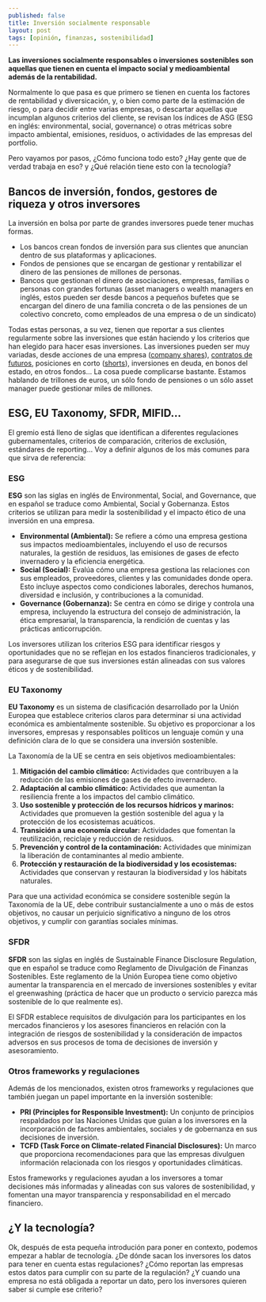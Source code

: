 ```yaml
---
published: false
title: Inversión socialmente responsable
layout: post
tags: [opinión, finanzas, sostenibilidad]
---
```


**Las inversiones socialmente responsables o inversiones sostenibles son aquellas que tienen en cuenta el impacto social y medioambiental además de la rentabilidad.**

Normalmente lo que pasa es que primero se tienen en cuenta los factores de rentabilidad y diversicación, y, o bien como parte de la estimación de riesgo, o para decidir entre varias empresas, o descartar aquellas que incumplan algunos criterios del cliente, se revisan los índices de ASG (ESG en inglés: environmental, social, governance) o otras métricas sobre impacto ambiental, emisiones, residuos, o actividades de las empresas del portfolio.

Pero vayamos por pasos, ¿Cómo funciona todo esto? ¿Hay gente que de verdad trabaja en eso? y ¿Qué relación tiene esto con la tecnología?

## Bancos de inversión, fondos, gestores de riqueza y otros inversores

La inversión en bolsa por parte de grandes inversores puede tener muchas formas.

- Los bancos crean fondos de inversión para sus clientes que anuncian dentro de sus plataformas y aplicaciones.
- Fondos de pensiones que se encargan de gestionar y rentabilizar el dinero de las pensiones de millones de personas.
- Bancos que gestionan el dinero de asociaciones, empresas, familias o personas con grandes fortunas (asset managers o wealth managers en inglés, estos pueden ser desde bancos a pequeños bufetes que se encargan del dinero de una familia concreta o de las pensiones de un colectivo concreto, como empleados de una empresa o de un sindicato)

Todas estas personas, a su vez, tienen que reportar a sus clientes regularmente sobre las inversiones que están haciendo y los criterios que han elegido para hacer esas inversiones. Las inversiones pueden ser muy variadas, desde acciones de una empresa ([company shares](https://en.wikipedia.org/wiki/Stock)), [contratos de futuros](https://en.wikipedia.org/wiki/Futures_contract), posiciones en corto ([shorts](<https://en.wikipedia.org/wiki/Short_(finance)>)), inversiones en deuda, en bonos del estado, en otros fondos... La cosa puede complicarse bastante. Estamos hablando de trillones de euros, un sólo fondo de pensiones o un sólo asset manager puede gestionar miles de millones.

## ESG, EU Taxonomy, SFDR, MIFID...

El gremio está lleno de siglas que identifican a diferentes regulaciones gubernamentales, criterios de comparación, criterios de exclusión, estándares de reporting... Voy a definir algunos de los más comunes para que sirva de referencia:

### ESG

**ESG** son las siglas en inglés de Environmental, Social, and Governance, que en español se traduce como Ambiental, Social y Gobernanza. Estos criterios se utilizan para medir la sostenibilidad y el impacto ético de una inversión en una empresa.

- **Environmental (Ambiental):** Se refiere a cómo una empresa gestiona sus impactos medioambientales, incluyendo el uso de recursos naturales, la gestión de residuos, las emisiones de gases de efecto invernadero y la eficiencia energética.
- **Social (Social):** Evalúa cómo una empresa gestiona las relaciones con sus empleados, proveedores, clientes y las comunidades donde opera. Esto incluye aspectos como condiciones laborales, derechos humanos, diversidad e inclusión, y contribuciones a la comunidad.
- **Governance (Gobernanza):** Se centra en cómo se dirige y controla una empresa, incluyendo la estructura del consejo de administración, la ética empresarial, la transparencia, la rendición de cuentas y las prácticas anticorrupción.

Los inversores utilizan los criterios ESG para identificar riesgos y oportunidades que no se reflejan en los estados financieros tradicionales, y para asegurarse de que sus inversiones están alineadas con sus valores éticos y de sostenibilidad.

### EU Taxonomy

**EU Taxonomy** es un sistema de clasificación desarrollado por la Unión Europea que establece criterios claros para determinar si una actividad económica es ambientalmente sostenible. Su objetivo es proporcionar a los inversores, empresas y responsables políticos un lenguaje común y una definición clara de lo que se considera una inversión sostenible.

La Taxonomía de la UE se centra en seis objetivos medioambientales:

1. **Mitigación del cambio climático:** Actividades que contribuyen a la reducción de las emisiones de gases de efecto invernadero.
2. **Adaptación al cambio climático:** Actividades que aumentan la resiliencia frente a los impactos del cambio climático.
3. **Uso sostenible y protección de los recursos hídricos y marinos:** Actividades que promueven la gestión sostenible del agua y la protección de los ecosistemas acuáticos.
4. **Transición a una economía circular:** Actividades que fomentan la reutilización, reciclaje y reducción de residuos.
5. **Prevención y control de la contaminación:** Actividades que minimizan la liberación de contaminantes al medio ambiente.
6. **Protección y restauración de la biodiversidad y los ecosistemas:** Actividades que conservan y restauran la biodiversidad y los hábitats naturales.

Para que una actividad económica se considere sostenible según la Taxonomía de la UE, debe contribuir sustancialmente a uno o más de estos objetivos, no causar un perjuicio significativo a ninguno de los otros objetivos, y cumplir con garantías sociales mínimas.

### SFDR

**SFDR** son las siglas en inglés de Sustainable Finance Disclosure Regulation, que en español se traduce como Reglamento de Divulgación de Finanzas Sostenibles. Este reglamento de la Unión Europea tiene como objetivo aumentar la transparencia en el mercado de inversiones sostenibles y evitar el greenwashing (práctica de hacer que un producto o servicio parezca más sostenible de lo que realmente es).

El SFDR establece requisitos de divulgación para los participantes en los mercados financieros y los asesores financieros en relación con la integración de riesgos de sostenibilidad y la consideración de impactos adversos en sus procesos de toma de decisiones de inversión y asesoramiento.

### Otros frameworks y regulaciones

Además de los mencionados, existen otros frameworks y regulaciones que también juegan un papel importante en la inversión sostenible:

- **PRI (Principles for Responsible Investment):** Un conjunto de principios respaldados por las Naciones Unidas que guían a los inversores en la incorporación de factores ambientales, sociales y de gobernanza en sus decisiones de inversión.
- **TCFD (Task Force on Climate-related Financial Disclosures):** Un marco que proporciona recomendaciones para que las empresas divulguen información relacionada con los riesgos y oportunidades climáticas.

Estos frameworks y regulaciones ayudan a los inversores a tomar decisiones más informadas y alineadas con sus valores de sostenibilidad, y fomentan una mayor transparencia y responsabilidad en el mercado financiero.

## ¿Y la tecnología?

Ok, después de esta pequeña introdución para poner en contexto, podemos empezar a hablar de tecnología. ¿De dónde sacan los inversores los datos para tener en cuenta estas regulaciones? ¿Cómo reportan las empresas estos datos para cumplir con su parte de la regulación? ¿Y cuando una empresa no está obligada a reportar un dato, pero los inversores quieren saber si cumple ese criterio?
